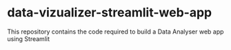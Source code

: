# data-vizualizer-streamlit-web-app
This repository contains the code required to build a Data Analyser web app using Streamlit
